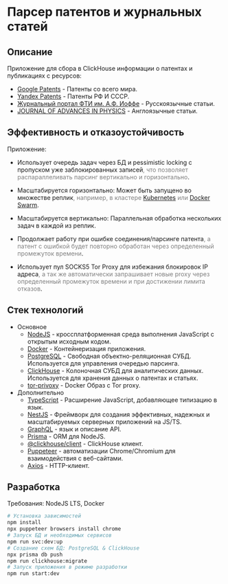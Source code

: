 # Парсер патентов и журнальных статей

## Описание

Приложение для сбора в ClickHouse информации о патентах и публикациях с ресурсов:

- [Google Patents](https://patents.google.com/) - Патенты со всего мира.
- [Yandex Patents](https://yandex.ru/patents) - Патенты РФ И СССР.
- [Журнальный портал ФТИ им. А.Ф. Иоффе](https://journals.ioffe.ru) - Русскоязычные статьи.
- [JOURNAL OF ADVANCES IN PHYSICS](https://rajpub.com/index.php/jap/index) - Англоязычные статьи.

## Эффективность и отказоустойчивость

Приложение:

* Использует очередь задач через БД и pessimistic locking с пропуском уже заблокированных записей<span style="color:gray">, что позволяет распараллеливать парсинг вертикально и горизонтально</span>.

* Масштабируется горизонтально: Может быть запущено во множестве реплик<span style="color:gray">, например, в кластере [Kubernetes](https://kubernetes.io) или [Docker Swarm](https://docs.docker.com/engine/swarm)</span>.

* Масштабируется вертикально: Параллельная обработка нескольких задач в каждой из реплик.

* Продолжает работу при ошибке соединения/парсинге патента<span style="color:gray">, а патент с ошибкой будет повторно обработан через определенный промежуток времени</span>.

* Использует пул SOCKS5 Tor Proxy для избежания блокировок IP адреса<span style="color:gray">, а так же автоматически запрашивает новые proxy через определенный промежуток времени и при достижении лимита отказов</span>.

## Стек технологий

- Основное
  * [NodeJS](https://nodejs.org) - кроссплатформенная среда выполнения JavaScript с открытым исходным кодом.
  * [Docker](https://www.docker.com) - Контейнеризация приложения.
  * [PostgreSQL](https://www.postgresql.org) - Свободная объектно-реляционная СУБД. Используется для управления очередью парсинга.
  * [ClickHouse](https://clickhouse.com) - Колоночная СУБД для аналитических данных. Используется для хранения данных о патентах и статьях.
  * [tor-privoxy](https://github.com/dockage/tor-privoxy) - Docker Образ с Tor proxy.
- Дополнительно
  * [TypeScript](https://www.typescriptlang.org) - Расширение JavaScript, добавляющее типизацию в язык.
  * [NestJS](https://nestjs.com) - Фреймворк для создания эффективных, надежных и масштабируемых серверных приложений на JS/TS.
  * [GraphQL](https://graphql.org) - язык и описание API.
  * [Prisma](https://www.prisma.io) - ORM для NodeJS.
  * [@clickhouse/client](https://clickhouse.com/docs/en/integrations/language-clients/javascript) - ClickHouse клиент.
  * [Puppeteer](https://pptr.dev) - автоматизации Chrome/Chromium для взаимодействия с веб-сайтами.
  * [Axios](https://www.npmjs.com/package/axios) - HTTP-клиент.

## Разработка

Требования: NodeJS LTS, Docker

```bash
# Установка зависимостей
npm install
npx puppeteer browsers install chrome
# Запуск БД и необходимых сервисов
npm run svc:dev:up
# Создание схем БД: PostgreSQL & ClickHouse
npx prisma db push
npm run clickhouse:migrate
# Запуск приложения в режиме разработки
npm run start:dev
```
